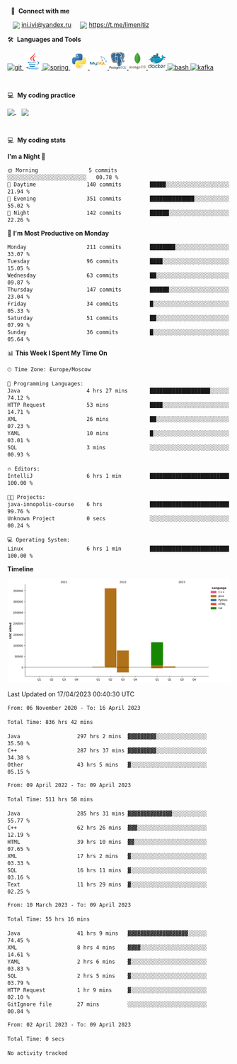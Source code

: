 <!-- https://github.com/lowlighter/metrics -->
<!-- https://www.vectorlogo.zone/ -->
<!-- https://www.svgrepo.com/ -->

&nbsp; 🔗 &nbsp;**Connect with me**
&nbsp; <p align="left">
        &nbsp;&nbsp;
        <span>
            <img align="center"
                src="https://user-images.githubusercontent.com/60324635/179626886-1219e9ee-75c0-42ed-a26b-d4ef24ed306c.svg"
                height="30px"/>
            ini.ivi@yandex.ru
        </span>
        &nbsp;&nbsp;&nbsp;
        <span>
            <img align="center"
                    src="https://user-images.githubusercontent.com/60324635/179626979-f490e684-520a-46a3-9f2e-1b3d291b8372.svg"
                    height="30px"/>
            https://t.me/limenitiz
        </span>
</p>

<!-- 
![Metrics](/github-metrics.svg)
<br>

![Wwakatime stats](https://github-readme-stats-taupe-two.vercel.app/api/wakatime?username=limenitiz&hide_title=true&hide_border=true&langs_count=5&bg_color=00000000&text_color=777) 
-->

🛠️ &nbsp;**Languages and Tools**
<p align="left">
    <a href="https://git-scm.com/" target="_blank" rel="noreferrer">
        <img src="https://www.vectorlogo.zone/logos/git-scm/git-scm-icon.svg"
            alt="git" width="40" height="40" />
    </a>
    <a href="https://www.java.com" target="_blank" rel="noreferrer"> <img
            src="https://raw.githubusercontent.com/devicons/devicon/master/icons/java/java-original.svg"
            alt="java" width="40" height="40" /> </a>
    <a href="https://spring.io/" target="_blank" rel="noreferrer">
        <img src="https://www.vectorlogo.zone/logos/springio/springio-icon.svg"
            alt="spring" width="40" height="40" />
    </a>
    <a href="https://www.python.org" target="_blank" rel="noreferrer">
        <img src="https://raw.githubusercontent.com/devicons/devicon/master/icons/python/python-original.svg"
            alt="python" width="40" height="40" />
    </a>
    <a href="https://www.mysql.com/" target="_blank" rel="noreferrer">
        <img src="https://raw.githubusercontent.com/devicons/devicon/master/icons/mysql/mysql-original-wordmark.svg"
            alt="mysql" width="40" height="40" />
    </a>
    <a href="https://www.postgresql.org" target="_blank" rel="noreferrer">
        <img src="https://raw.githubusercontent.com/devicons/devicon/master/icons/postgresql/postgresql-original-wordmark.svg"
            alt="postgresql" width="40" height="40" />
    </a>
    <a href="https://www.mongodb.com/" target="_blank" rel="noreferrer">
        <img src="https://raw.githubusercontent.com/devicons/devicon/master/icons/mongodb/mongodb-original-wordmark.svg"
            alt="mongodb" width="40" height="40" />
    </a>
    <a href="https://www.docker.com/" target="_blank" rel="noreferrer">
        <img src="https://raw.githubusercontent.com/devicons/devicon/master/icons/docker/docker-original-wordmark.svg"
            alt="docker" width="40" height="40" />
    </a>
    <a href="https://www.gnu.org/software/bash/" target="_blank" rel="noreferrer">
        <img src="https://www.vectorlogo.zone/logos/gnu_bash/gnu_bash-icon.svg"
            alt="bash" width="40" height="40" />
    </a>
    <a href="https://kafka.apache.org/" target="_blank" rel="noreferrer">
        <img src="https://www.vectorlogo.zone/logos/apache_kafka/apache_kafka-icon.svg"
            alt="kafka" width="40" height="40" />
    </a>
</p>
<br>

💻 &nbsp;**My coding practice**
<p align="left">
    <a href="https://www.leetcode.com/limenitiz" target="blank"><img align="center"
            src="https://upload.wikimedia.org/wikipedia/commons/0/0a/LeetCode_Logo_black_with_text.svg"
            height="40"/>
    </a>
    &nbsp;&nbsp;
    <a href="https://www.hackerrank.com/limenitiz" target="blank"><img align="center"
            src="https://d1ka33fs6lvw5x.cloudfront.net/hackerrank/assets/styleguide/logo_wordmark-f5c5eb61ab0a154c3ed9eda24d0b9e31.svg"
            height="40"/>
    </a>
</p>

<br>


💻 &nbsp;**My coding stats**

<!--START_SECTION:waka-readme-stats-total-->
**I'm a Night 🦉** 

```text
🌞 Morning                5 commits           ░░░░░░░░░░░░░░░░░░░░░░░░░   00.78 % 
🌆 Daytime                140 commits         █████░░░░░░░░░░░░░░░░░░░░   21.94 % 
🌃 Evening                351 commits         ██████████████░░░░░░░░░░░   55.02 % 
🌙 Night                  142 commits         ██████░░░░░░░░░░░░░░░░░░░   22.26 % 
```
📅 **I'm Most Productive on Monday** 

```text
Monday                   211 commits         ████████░░░░░░░░░░░░░░░░░   33.07 % 
Tuesday                  96 commits          ████░░░░░░░░░░░░░░░░░░░░░   15.05 % 
Wednesday                63 commits          ██░░░░░░░░░░░░░░░░░░░░░░░   09.87 % 
Thursday                 147 commits         ██████░░░░░░░░░░░░░░░░░░░   23.04 % 
Friday                   34 commits          █░░░░░░░░░░░░░░░░░░░░░░░░   05.33 % 
Saturday                 51 commits          ██░░░░░░░░░░░░░░░░░░░░░░░   07.99 % 
Sunday                   36 commits          █░░░░░░░░░░░░░░░░░░░░░░░░   05.64 % 
```


📊 **This Week I Spent My Time On** 

```text
🕑︎ Time Zone: Europe/Moscow

💬 Programming Languages: 
Java                     4 hrs 27 mins       ███████████████████░░░░░░   74.12 % 
HTTP Request             53 mins             ████░░░░░░░░░░░░░░░░░░░░░   14.71 % 
XML                      26 mins             ██░░░░░░░░░░░░░░░░░░░░░░░   07.23 % 
YAML                     10 mins             █░░░░░░░░░░░░░░░░░░░░░░░░   03.01 % 
SQL                      3 mins              ░░░░░░░░░░░░░░░░░░░░░░░░░   00.93 % 

🔥 Editors: 
IntelliJ                 6 hrs 1 min         █████████████████████████   100.00 % 

🐱‍💻 Projects: 
java-innopolis-course    6 hrs               █████████████████████████   99.76 % 
Unknown Project          0 secs              ░░░░░░░░░░░░░░░░░░░░░░░░░   00.24 % 

💻 Operating System: 
Linux                    6 hrs 1 min         █████████████████████████   100.00 % 
```

**Timeline**

![Lines of Code chart](https://raw.githubusercontent.com/limenitiz/limenitiz/master/assets/bar_graph.png)


 Last Updated on 17/04/2023 00:40:30 UTC
<!--END_SECTION:waka-readme-stats-total-->

<!--START_SECTION:wakaReadmeTotal-->

```text
From: 06 November 2020 - To: 16 April 2023

Total Time: 836 hrs 42 mins

Java                  297 hrs 2 mins  ▓▓▓▓▓▓▓▓▓░░░░░░░░░░░░░░░░   35.50 %
C++                   287 hrs 37 mins ▓▓▓▓▓▓▓▓▓░░░░░░░░░░░░░░░░   34.38 %
Other                 43 hrs 5 mins   ▓░░░░░░░░░░░░░░░░░░░░░░░░   05.15 %
```

<!--END_SECTION:wakaReadmeTotal-->

<!--START_SECTION:wakaReadmeYear-->

```text
From: 09 April 2022 - To: 09 April 2023

Total Time: 511 hrs 58 mins

Java                  285 hrs 31 mins ▓▓▓▓▓▓▓▓▓▓▓▓▓▓░░░░░░░░░░░   55.77 %
C++                   62 hrs 26 mins  ▓▓▓░░░░░░░░░░░░░░░░░░░░░░   12.19 %
HTML                  39 hrs 10 mins  ▓▓░░░░░░░░░░░░░░░░░░░░░░░   07.65 %
XML                   17 hrs 2 mins   ▓░░░░░░░░░░░░░░░░░░░░░░░░   03.33 %
SQL                   16 hrs 11 mins  ▓░░░░░░░░░░░░░░░░░░░░░░░░   03.16 %
Text                  11 hrs 29 mins  ▓░░░░░░░░░░░░░░░░░░░░░░░░   02.25 %
```

<!--END_SECTION:wakaReadmeYear-->

<!--START_SECTION:wakaReadmeMonth-->

```text
From: 10 March 2023 - To: 09 April 2023

Total Time: 55 hrs 16 mins

Java                  41 hrs 9 mins   ▓▓▓▓▓▓▓▓▓▓▓▓▓▓▓▓▓▓▓░░░░░░   74.45 %
XML                   8 hrs 4 mins    ▓▓▓▓░░░░░░░░░░░░░░░░░░░░░   14.61 %
YAML                  2 hrs 6 mins    ▓░░░░░░░░░░░░░░░░░░░░░░░░   03.83 %
SQL                   2 hrs 5 mins    ▓░░░░░░░░░░░░░░░░░░░░░░░░   03.79 %
HTTP Request          1 hr 9 mins     ▓░░░░░░░░░░░░░░░░░░░░░░░░   02.10 %
GitIgnore file        27 mins         ░░░░░░░░░░░░░░░░░░░░░░░░░   00.84 %
```

<!--END_SECTION:wakaReadmeMonth-->

<!--START_SECTION:wakaReadmeWeek-->

```text
From: 02 April 2023 - To: 09 April 2023

Total Time: 0 secs

No activity tracked
```

<!--END_SECTION:wakaReadmeWeek-->

